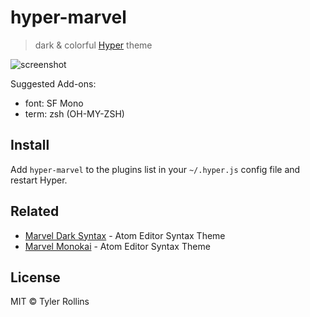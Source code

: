 # hyper-marvel
> dark & colorful [Hyper](https://hyper.is) theme

![screenshot](https://github.com/tyrollins/hyper-marvel/screenshot.png)

Suggested Add-ons:
* font: SF Mono
* term: zsh (OH-MY-ZSH)

## Install
Add `hyper-marvel` to the plugins list in your `~/.hyper.js` config file and restart Hyper.

## Related
- [Marvel Dark Syntax](https://github.com/tyrollins/marvel-dark-syntax) - Atom Editor Syntax Theme
- [Marvel Monokai](https://github.com/tyrollins/marvel-monokai) - Atom Editor Syntax Theme

## License
MIT © Tyler Rollins
